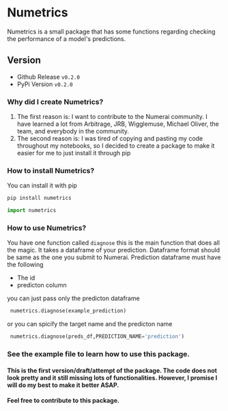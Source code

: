 # Numetrics

Numetrics is a small package that has some functions regarding checking the performance of a model's predictions.

## Version

+ Github Release `v0.2.0`
+ PyPi Version `v0.2.0`

### Why did I create Numetrics?
1. The first reason is: I want to contribute to the Numerai community. I have learned a lot from Arbitrage, JRB, Wigglemuse, Michael Oliver, the team, and everybody in the community. 
2. The second reason is: I was tired of copying and pasting my code throughout my notebooks, so I decided to create a package to make it easier for me to just install it through pip

### How to install Numetrics?

You can install it with pip

```python
pip install numetrics
```

```python
import numetrics
```

### How to use Numetrics?
You have one function called ` diagnose ` this is the main function that does all the magic.
It takes a dataframe of your prediction. Dataframe format should be same as the one you submit to Numerai. Prediction dataframe must have the following
- The id
- predicton column

you can just pass only the predicton dataframe 
```python
 numetrics.diagnose(example_prediction)
 ```

or you can spicify the target name and the predicton name 
```python
 numetrics.diagnose(preds_df,PREDICTION_NAME='prediction')
 ```


### See the example file to learn how to use this package.

#### This is the first version/draft/attempt of the package. The code does not look pretty and it still missing lots of functionalities. However, I promise I will do my best to make it better ASAP. 

#### Feel free to contribute to this package.
